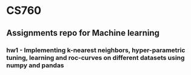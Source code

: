 # CS760
## Assignments repo for Machine learning
### hw1 - Implementing k-nearest neighbors, hyper-parametric tuning, learning and roc-curves on different datasets using numpy and pandas

